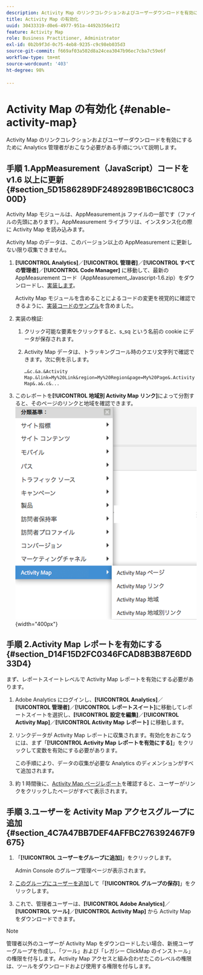 ```yaml
---
description: Activity Map のリンクコレクションおよびユーザーダウンロードを有効にするために Analytics 管理者がおこなう必要がある手順について説明します。
title: Activity Map の有効化
uuid: 30433319-d0e6-4977-951a-4492b356e1f2
feature: Activity Map
role: Business Practitioner, Administrator
exl-id: 0b2b9f3d-0c75-4eb8-9235-c9c98eb035d3
source-git-commit: f669af03a502d8a24cea3047b96ec7cba7c59e6f
workflow-type: tm+mt
source-wordcount: '403'
ht-degree: 98%

---
```


# Activity Map の有効化 {#enable-activity-map}

Activity Map のリンクコレクションおよびユーザーダウンロードを有効にするために Analytics 管理者がおこなう必要がある手順について説明します。

## 手順 1.AppMeasurement（JavaScript）コードを v1.6 以上に更新  {#section_5D1586289DF2489289B1B6C1C80C300D}

Activity Map モジュールは、AppMeasurement.js ファイルの一部です（ファイルの先頭にあります）。AppMeasurement ライブラリは、インスタンス化の際に Activity Map を読み込みます。

Activity Map のデータは、このバージョン以上の AppMeasurement に更新しない限り収集できません。

1. **[!UICONTROL Analytics]**／**[!UICONTROL 管理者]**／**[!UICONTROL すべての管理者]**／**[!UICONTROL Code Manager]** に移動して、最新の AppMeasurement コード（AppMeasurement_Javascript-1.6.zip）をダウンロードし、[実装します](https://experienceleague.adobe.com/docs/analytics/implementation/js/overview.html?lang=ja)。

   Activity Map モジュールを含めることによるコードの変更を視覚的に確認できるように、[実装コードのサンプル](/help/analyze/activity-map/activitymap-getting-started/activitymap-getting-started-admins/activitymap-sample-implementation-code.md)を含めました。

1. 実装の検証:

   1. クリック可能な要素をクリックすると、s_sq という名前の cookie にデータが保存されます。
   1. Activity Map データは、トラッキングコール時のクエリ文字列で確認できます。次に例を示します。

      ```
      …&c.&a.&Activity Map.&link=My%20Link&region=My%20Region&page=My%20Page&.Activity Map&.a&.c&...
      ```

1. このレポートを&#x200B;**[!UICONTROL 地域別 Activity Map リンク]**&#x200B;によって分割すると、そのページのリンクと地域を確認できます。![](assets/am_breakdown.png){width=&quot;400px&quot;}

## 手順 2.Activity Map レポートを有効にする {#section_D14F15D2FC0346FCAD8B3B87E6DD33D4}

まず、レポートスイートレベルで Activity Map レポートを有効にする必要があります。

1. Adobe Analytics にログインし、**[!UICONTROL Analytics]**／**[!UICONTROL 管理者]**／**[!UICONTROL レポートスイート]**&#x200B;に移動してレポートスイートを選択し、**[!UICONTROL 設定を編集]**／**[!UICONTROL Activity Map]**／**[!UICONTROL Activity Map レポート]** に移動します。
1. リンクデータが Activity Map レポートに収集されます。有効化をおこなうには、まず「**[!UICONTROL Activity Map レポートを有効にする]**」をクリックして変数を有効にする必要があります。

   この手順により、データの収集が必要な Analytics のディメンションがすべて追加されます。

1. 約 1 時間後に、[Activity Map ページレポート](/help/analyze/activity-map/activitymap-reporting-analytics.md)を確認すると、ユーザーがリンクをクリックしたページがすべて表示されます。

## 手順 3.ユーザーを Activity Map アクセスグループに追加 {#section_4C7A47BB7DEF4AFFBC276392467F9675}

1. 「**[!UICONTROL ユーザーをグループに追加]**」をクリックします。

   Admin Console のグループ管理ページが表示されます。

1. [このグループにユーザーを追加](https://experienceleague.adobe.com/docs/analytics/admin/user-product-management/user-groups/groups.html)して「**[!UICONTROL グループの保存]**」をクリックします。

1. これで、管理者ユーザーは、**[!UICONTROL Adobe Analytics]**／**[!UICONTROL ツール]**／**[!UICONTROL Activity Map]** から Activity Map をダウンロードできます。

>[!NOTE]
>
> 管理者以外のユーザーが Activity Map をダウンロードしたい場合、新規ユーザーグループを作成し、「ツール」および「レガシー ClickMap のインストール」の権限を付与します。Activity Map アクセスと組み合わせたこのレベルの権限は、ツールをダウンロードおよび使用する権限を付与します。
